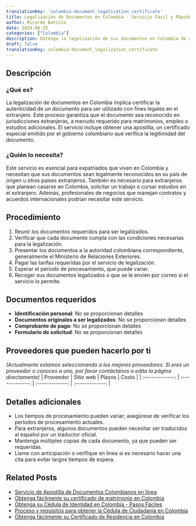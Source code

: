 ```yaml
---
translationKey: 'colombia-document_legalization_certificate'
title: Legalización de Documentos en Colombia - Servicio Fácil y Rápido
author: Ricardo Batista
date: 2024-06-25
categories: ["Colombia"]
description: Obtenga la legalización de sus documentos en Colombia de manera rápida y eficiente. Ideal para expatriados y fines internacionales.
draft: false
translationKey: colombia-document_legalization_certificate
---
```


## Descripción
### ¿Qué es?
La legalización de documentos en Colombia implica certificar la autenticidad de un documento para ser utilizado con fines legales en el extranjero. Este proceso garantiza que el documento sea reconocido en jurisdicciones extranjeras, a menudo requerido para matrimonios, empleo o estudios adicionales. El servicio incluye obtener una apostilla, un certificado especial emitido por el gobierno colombiano que verifica la legitimidad del documento.

### ¿Quién lo necesita?
Este servicio es esencial para expatriados que viven en Colombia y necesitan que sus documentos sean legalmente reconocidos en su país de origen u otros países extranjeros. También es necesario para extranjeros que planean casarse en Colombia, solicitar un trabajo o cursar estudios en el extranjero. Además, profesionales de negocios que manejan contratos y acuerdos internacionales podrían necesitar este servicio.

## Procedimiento

1. Reunir los documentos requeridos para ser legalizados.
2. Verificar que cada documento cumpla con las condiciones necesarias para la legalización.
3. Presentar los documentos a la autoridad colombiana correspondiente, generalmente el Ministerio de Relaciones Exteriores.
4. Pagar las tarifas requeridas por el servicio de legalización.
5. Esperar el período de procesamiento, que puede variar.
6. Recoger sus documentos legalizados o que se le envíen por correo si el servicio lo permite.

## Documentos requeridos

- **Identificación personal**: No se proporcionan detalles
- **Documentos originales a ser legalizados**: No se proporcionan detalles
- **Comprobante de pago**: No se proporcionan detalles
- **Formulario de solicitud**: No se proporcionan detalles

## Proveedores que pueden hacerlo por ti
_(Actualmente estamos seleccionando a los mejores proveedores. Si eres un proveedor o conoces a uno, por favor contáctanos o edita la página directamente)_
| Proveedor        |     Sitio web     |     Plazos    |       Costo      |
| :-------------: | :-------------: |  :-------------: | :-------------: |

## Detalles adicionales

- Los tiempos de procesamiento pueden variar; asegúrese de verificar los períodos de procesamiento actuales.
- Para extranjeros, algunos documentos pueden necesitar ser traducidos al español por un traductor oficial.
- Mantenga múltiples copias de cada documento, ya que pueden ser requeridas.
- Llame con anticipación o verifique en línea si es necesario hacer una cita para evitar largos tiempos de espera.


## Related Posts

- [Servicio de Apostilla de Documentos Colombianos en línea](https://tramitit.com/es/guides/colombia/solicitud_de_apostilla_de_documentos/)
- [Obtenga fácilmente su certificado de matrimonio en Colombia](https://tramitit.com/es/guides/colombia/registro_civil_de_matrimonio/)
- [Obtenga su Cédula de Identidad en Colombia - Pasos Fáciles](https://tramitit.com/es/guides/colombia/expedición_de_tarjeta_de_identidad/)
- [Proceso y requisitos para obtener la Cédula de Ciudadanía en Colombia](https://tramitit.com/es/guides/colombia/cédula_de_ciudadanía/)
- [Obtenga fácilmente su Certificado de Residencia en Colombia](https://tramitit.com/es/guides/colombia/certificado_de_residencia/)